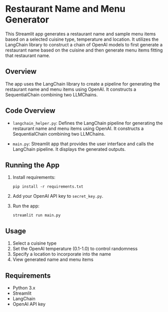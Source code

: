 # Restaurant Name and Menu Generator

This Streamlit app generates a restaurant name and sample menu items based on a selected cuisine type, temperature and location. It utilizes the LangChain library to construct a chain of OpenAI models to first generate a restaurant name based on the cuisine and then generate menu items fitting that restaurant name.

## Overview

The app uses the LangChain library to create a pipeline for generating the restaurant name and menu items using OpenAI. It constructs a SequentialChain combining two LLMChains.

## Code Overview

- `langchain_helper.py`: Defines the LangChain pipeline for generating the restaurant name and menu items using OpenAI. It constructs a SequentialChain combining two LLMChains.

- `main.py`: Streamlit app that provides the user interface and calls the LangChain pipeline. It displays the generated outputs.

## Running the App

1. Install requirements:

    ```
    pip install -r requirements.txt
    ```

2. Add your OpenAI API key to `secret_key.py`.

3. Run the app:

    ```
    streamlit run main.py
    ```

## Usage

1. Select a cuisine type
2. Set the OpenAI temperature (0.1-1.0) to control randomness
3. Specify a location to incorporate into the name
4. View generated name and menu items

## Requirements

- Python 3.x
- Streamlit
- LangChain
- OpenAI API key


